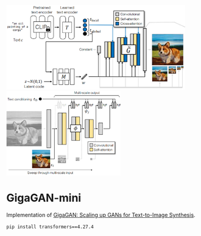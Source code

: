 <img src="./gigagan-generator.png" height=222 alt="GigaGAN Generator" />
<img src="./gigagan-discriminator.png" height=222 alt="GigaGAN Discriminator" />

# GigaGAN-mini
Implementation of [GigaGAN: Scaling up GANs for Text-to-Image Synthesis](https://arxiv.org/pdf/2303.05511).

```shell
pip install transformers==4.27.4
```
